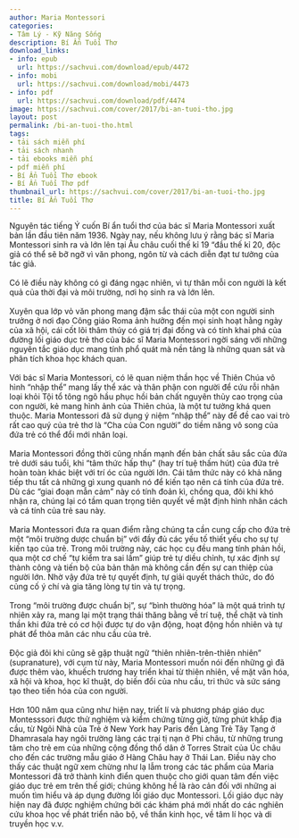 ```yaml
---
author: Maria Montessori
categories:
- Tâm Lý - Kỹ Năng Sống
description: Bí Ẩn Tuổi Thơ
download_links:
- info: epub
  url: https://sachvui.com/download/epub/4472
- info: mobi
  url: https://sachvui.com/download/mobi/4473
- info: pdf
  url: https://sachvui.com/download/pdf/4474
image: https://sachvui.com/cover/2017/bi-an-tuoi-tho.jpg
layout: post
permalink: /bi-an-tuoi-tho.html
tags:
- tải sách miễn phí
- tải sách nhanh
- tải ebooks miễn phí
- pdf miễn phí
- Bí Ẩn Tuổi Thơ ebook
- Bí Ẩn Tuổi Thơ pdf
thumbnail_url: https://sachvui.com/cover/2017/bi-an-tuoi-tho.jpg
title: Bí Ẩn Tuổi Thơ
---
```


 <div class="item-desc text-justify"> <p>Nguyên tác tiếng Ý cuốn Bí ẩn tuổi thơ của bác sĩ Maria Montessori xuất bản lần đầu tiên năm 1936. Ngày nay, nếu không lưu ý rằng bác sĩ Maria Montessori sinh ra và lớn lên tại Âu châu cuối thế kỉ 19 “đầu thế kỉ 20, độc giả có thể sẽ bỡ ngỡ vì văn phong, ngôn từ và cách diễn đạt tư tưởng của tác giả.<br><br>Có lẽ điều này không có gì đáng ngạc nhiên, vì tự thân mỗi con người là kết quả của thời đại và môi trường, nơi họ sinh ra và lớn lên.<br><br>Xuyên qua lớp vỏ văn phong mang đậm sắc thái của một con người sinh trưởng ở nơi đạo Công giáo Roma ảnh hưởng đến mọi sinh hoạt hằng ngày của xã hội, cái cốt lõi thâm thúy có giá trị đại đồng và có tính khai phá của đường lối giáo dục trẻ thơ của bác sĩ Maria Montessori ngời sáng với những nguyên tắc giáo dục mang tính phổ quát mà nền tảng là những quan sát và phân tích khoa học khách quan.<br><br>Với bác sĩ Maria Montessori, có lẽ quan niệm thần học về Thiên Chúa vô hình “nhập thể” mang lấy thể xác và thân phận con người để cứu rỗi nhân loại khỏi Tội tổ tông ngõ hầu phục hồi bản chất nguyên thủy cao trọng của con người, kẻ mang hình ảnh của Thiên chúa, là một tư tưởng khá quen thuộc. Maria Montessori đã sử dụng ý niệm “nhập thể” này để đề cao vai trò rất cao quý của trẻ thơ là “Cha của Con người” do tiềm năng vô song của đứa trẻ có thể đổi mới nhân loại.<br><br>Maria Montessori đồng thời cũng nhấn mạnh đến bản chất sâu sắc của đứa trẻ dưới sáu tuổi, khi “tâm thức hấp thụ” (hay trí tuệ thấm hút) của đứa trẻ hoàn toàn khác biệt với trí óc của người lớn. Cái tâm thức này có khả năng tiếp thu tất cả những gì xung quanh nó để kiến tạo nên cá tính của đứa trẻ. Dù các “giai đoạn mẫn cảm” này có tính đoản kì, chồng qua, đôi khi khó nhận ra, chúng lại có tầm quan trọng tiên quyết về mặt định hình nhân cách và cá tính của trẻ sau này.<br><br>Maria Montessori đưa ra quan điểm rằng chúng ta cần cung cấp cho đứa trẻ một “môi trường dược chuẩn bị” với đầy đủ các yếu tố thiết yếu cho sự tự kiến tạo của trẻ. Trong môi trường này, các học cụ đều mang tính phản hồi, qua một cơ chế “tự kiểm tra sai lầm” giúp trẻ tự diều chỉnh, tự xác định sự thành công và tiến bộ của bản thân mà không cần đến sự can thiệp của người lớn. Nhờ vậy đứa trẻ tự quyết định, tự giải quyết thách thức, do đó củng cố ý chí và gia tăng lòng tự tin và tự trọng.<br><br>Trong “môi trường được chuẩn bị”, sự “bình thường hóa” là một quá trình tự nhiên xảy ra, mang lại một trạng thái thăng bằng về trí tuệ, thể chặt và tinh thần khi đứa trẻ có cơ hội được tự do vận động, hoạt động hồn nhiên và tự phát để thỏa mãn các nhu cầu của trẻ.<br><br>Độc giả đôi khi cũng sẽ gặp thuật ngữ “thiên nhiên-trên-thiên nhiên” (supranature), với cụm từ này, Maria Montessori muốn nói đến những gì đã được thêm vào, khuếch trương hay triển khai từ thiên nhiên, về mặt văn hóa, xã hội và khoa, học kĩ thuật, dọ biến đổi của nhu cầu, tri thức và sức sáng tạo theo tiến hóa của con người.<br><br>Hơn 100 năm qua cũng như hiện nay, triết lí và phương pháp giáo dục Montesssori được thử nghiệm và kiểm chứng từng giờ, từng phút khắp địa cầu, từ Ngôi Nhà của Trẻ ở New York hay Paris đến Làng Trẻ Tây Tạng ở Dhamrasala hay ngôi trường làng các trại tị nạn ở Phi châu, từ những trung tâm cho trẻ em của những cộng đồng thổ dân ở Torres Strait của Úc châu cho đến các trường mẫu giáo ở Hàng Châu hay ở Thái Lan. Điều này cho thấy các thuật ngữ xem chừng như lạ lẫm trong các tác phẩm của Maria Montessori đã trở thành kinh điển quen thuộc cho giới quan tâm đến việc giáo dục trẻ em trên thế giới; chúng không hề là rào cản đối với những ai muốn tìm hiểu và áp dụng đường lối giáo dục Montessori. Lối giáo dục này hiện nay đã được nghiệm chứng bởi các khám phá mới nhất do các nghiên cứu khoa học về phát triển não bộ, về thần kinh học, về tâm lí học và di truyền học v.v.</p> </div>